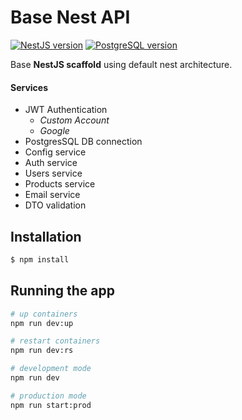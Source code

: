 # Base Nest API 

[![NestJS version](https://img.shields.io/badge/NestJS-9.0.0-red)](https://nestjs.com/)
[![PostgreSQL version](https://img.shields.io/badge/PostgreSQL-28.1.3-blue)](https://www.postgresql.org/)

Base **NestJS scaffold** using default nest architecture.

#### Services

-  JWT Authentication 
    - *Custom Account* 
    - *Google*
- PostgresSQL DB connection
- Config service
- Auth service
- Users service 
- Products service
- Email service
- DTO validation

## Installation

```bash
$ npm install
```
## Running the app

```bash
# up containers
npm run dev:up

# restart containers
npm run dev:rs

# development mode
npm run dev

# production mode
npm run start:prod
```

